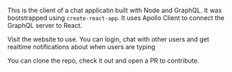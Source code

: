 This is the client of a chat applicatin built with Node and GraphQL. It was bootstrapped using `create-react-app`. It uses Apollo Client to connect the GraphQL server to React.

Visit the website to use. You can login, chat with other users and get realtime notifications about when users are typing

You can clone the repo, check it out and open a PR to contribute.
